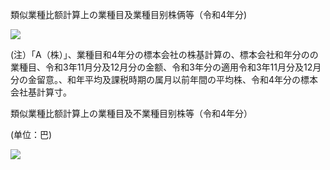 類似業種比额計算上の業種目及業種目别株俩等（令和4年分)

![](https://www.nta.go.jp/tmp/0887597b-271b-415b-946c-dafed76d5e3a/images/8e5f5888fe00e3661a7f6694281731ae60fc0d6df4608dcf57aa3374bfb418f4.jpg)

(注）「A（株）」、業種目和4年分の標本会社の株基計算の、標本会社和年分のの業種目、令和3年11月分及12月分の金额、令和3年分の適用令和3年11月分及12月分の金留意。、和年平均及課税時期の属月以前年間の平均株、令和4年分の標本会社基計算寸。

類似業種比额計算上の業種目及不業種目别株等（令和4年分）

(单位：巴)

![](https://www.nta.go.jp/tmp/0887597b-271b-415b-946c-dafed76d5e3a/images/71e20a4161067da6cb0c4010c9602f5686e1c034582ee1c8d0970e8b85d96627.jpg)